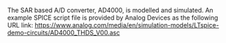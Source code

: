 The SAR based A/D converter, AD4000, is modelled and simulated. An example SPICE script file is provided by Analog Devices as the following URL link:
https://www.analog.com/media/en/simulation-models/LTspice-demo-circuits/AD4000_THDS_V00.asc

